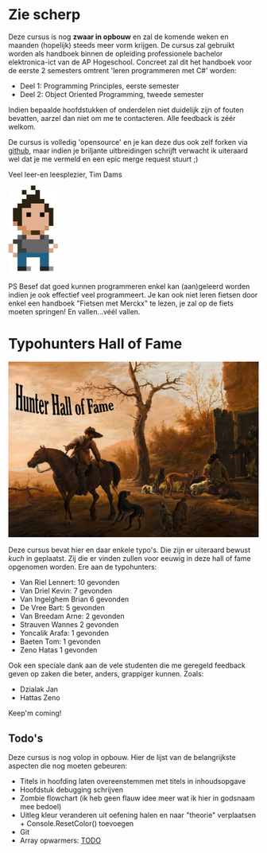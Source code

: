 # Zie scherp

Deze cursus is nog **zwaar in opbouw** en zal de komende weken en maanden (hopelijk) steeds meer vorm krijgen. De cursus zal gebruikt worden als handboek binnen de opleiding professionele bachelor elektronica-ict van de AP Hogeschool. Concreet zal dit het handboek voor de eerste 2 semesters omtrent 'leren programmeren met C#' worden:

* Deel 1: Programming Principles, eerste semester
* Deel 2: Object Oriented Programming, tweede semester

Indien bepaalde hoofdstukken of onderdelen niet duidelijk zijn of fouten bevatten, aarzel dan niet om me te contacteren. Alle feedback is zéér welkom.

De cursus is volledig 'opensource' en je kan deze dus ook zelf forken via [github](https://github.com/timdams/csharpbook), maar indien je briljante uitbreidingen schrijft verwacht ik uiteraard wel dat je me vermeld en een epic merge request stuurt ;)

Veel leer-en leesplezier,
Tim Dams

![](/assets/0_intro/tdams.jpg)

PS Besef dat goed kunnen programmeren enkel kan (aan)geleerd worden indien je ook effectief veel programmeert. Je kan ook niet leren fietsen door enkel een handboek "Fietsen met Merckx" te lezen, je zal op de fiets moeten springen! En vallen...véél vallen.

# Typohunters Hall of Fame

![Landscape with Hunters door Pieter Van Laer](/assets/0_intro/halloffame.png)

Deze cursus bevat hier en daar enkele typo's. Die zijn er uiteraard bewust *kuch* in geplaatst. Zij die er vinden zullen voor eeuwig in deze hall of fame opgenomen worden. Ere aan de typohunters:

* Van Riel Lennert:     10 gevonden
* Van Driel Kevin:      7 gevonden
* Van Ingelghem Brian   6 gevonden
* De Vree Bart:         5 gevonden
* Van Breedam Arne:     2 gevonden
* Strauven Wannes       2 gevonden
* Yoncalik Arafa:       1 gevonden
* Baeten Tom:           1 gevonden
* Zeno Hatas            1 gevonden

Ook een speciale dank aan de vele studenten die me geregeld feedback geven op zaken die beter, anders, grappiger kunnen. Zoals:

* Dzialak Jan
* Hattas Zeno

Keep'm coming!

## Todo's

Deze cursus is nog volop in opbouw. Hier de lijst van de belangrijkste aspecten die nog moeten gebeuren:

* Titels in hoofding laten overeenstemmen met titels in inhoudsopgave
* Hoofdstuk debugging schrijven
* Zombie flowchart (ik heb geen flauw idee meer wat ik hier in godsnaam mee bedoel)
* Uitleg kleur veranderen uit oefening halen en naar "theorie" verplaatsen + Console.ResetColor() toevoegen
* Git
* Array opwarmers: [TODO](https://codeforwin.org/2015/07/array-programming-exercises-and.html)
